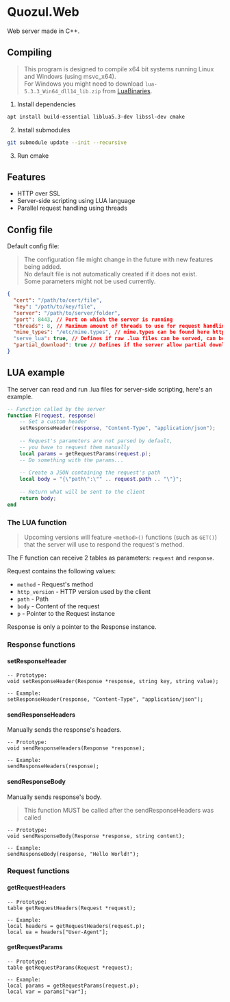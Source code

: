 # Quozul.Web

Web server made in C++.

## Compiling

> This program is designed to compile x64 bit systems running Linux and Windows (using msvc_x64).  
> For Windows you might need to download `lua-5.3.3_Win64_dll14_lib.zip` from [LuaBinaries](https://sourceforge.net/projects/luabinaries).

1. Install dependencies
```sh
apt install build-essential liblua5.3-dev libssl-dev cmake
```
2. Install submodules
```sh
git submodule update --init --recursive
```
3. Run cmake

## Features
- HTTP over SSL
- Server-side scripting using LUA language
- Parallel request handling using threads

## Config file

Default config file:
> The configuration file might change in the future with new features being added.  
> No default file is not automatically created if it does not exist.  
> Some parameters might not be used currently.

```json
{
  "cert": "/path/to/cert/file",
  "key": "/path/to/key/file",
  "server": "/path/to/server/folder",
  "port": 8443, // Port on which the server is running
  "threads": 8, // Maximum amount of threads to use for request handling
  "mime_types": "/etc/mime.types", // mime.types can be found here https://raw.githubusercontent.com/apache/httpd/trunk/docs/conf/mime.types
  "serve_lua": true, // Defines if raw .lua files can be served, can be a security issue
  "partial_download": true // Defines if the server allow partial downloads by default
}
```

## LUA example

The server can read and run .lua files for server-side scripting, here's an example.

```lua
-- Function called by the server
function F(request, response)
    -- Set a custom header
    setResponseHeader(response, "Content-Type", "application/json");
    
    -- Request's parameters are not parsed by default,
    -- you have to request them manually
    local params = getRequestParams(request.p);
    -- Do something with the params...
    
    -- Create a JSON containing the request's path
    local body = "{\"path\":\"" .. request.path .. "\"}";
    
    -- Return what will be sent to the client
    return body;
end
```

### The LUA function

> Upcoming versions will feature `<method>()` functions (such as `GET()`) that the server will use to respond the request's method.

The F function can receive 2 tables as parameters: `request` and `response`.

Request contains the following values:
- `method` - Request's method
- `http_version` - HTTP version used by the client
- `path` - Path
- `body` - Content of the request
- `p` - Pointer to the Request instance

Response is only a pointer to the Response instance.

### Response functions

#### setResponseHeader
```
-- Prototype:
void setResponseHeader(Response *response, string key, string value);

-- Example:
setResponseHeader(response, "Content-Type", "application/json");
```

#### sendResponseHeaders
Manually sends the response's headers.
```
-- Prototype:
void sendResponseHeaders(Response *response);

-- Example:
sendResponseHeaders(response);
```

#### sendResponseBody
Manually sends response's body.
> This function MUST be called after the sendResponseHeaders was called
```
-- Prototype:
void sendResponseBody(Response *response, string content);

-- Example:
sendResponseBody(response, "Hello World!");
```

### Request functions

#### getRequestHeaders
```
-- Prototype:
table getRequestHeaders(Request *request);

-- Example:
local headers = getRequestHeaders(request.p);
local ua = headers["User-Agent"];
```

#### getRequestParams
```
-- Prototype:
table getRequestParams(Request *request);

-- Example:
local params = getRequestParams(request.p);
local var = params["var"];
```
